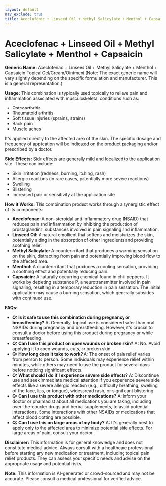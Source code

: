 ```yaml
---
layout: default
nav_exclude: true
title: Aceclofenac + Linseed Oil + Methyl Salicylate + Menthol + Capsaicin
---
```


# Aceclofenac + Linseed Oil + Methyl Salicylate + Menthol + Capsaicin

**Generic Name:** Aceclofenac + Linseed Oil + Methyl Salicylate + Menthol + Capsaicin Topical Gel/Cream/Ointment  (Note:  The exact generic name will vary slightly depending on the specific formulation and manufacturer. This is a general representation.)

**Usage:** This combination is typically used topically to relieve pain and inflammation associated with musculoskeletal conditions such as:

* Osteoarthritis
* Rheumatoid arthritis
* Soft tissue injuries (sprains, strains)
* Back pain
* Muscle aches

It's applied directly to the affected area of the skin.  The specific dosage and frequency of application will be indicated on the product packaging and/or prescribed by a doctor.


**Side Effects:**  Side effects are generally mild and localized to the application site.  These can include:

* Skin irritation (redness, burning, itching, rash)
* Allergic reactions (in rare cases, potentially more severe reactions)
* Swelling
* Blistering
* Increased pain or sensitivity at the application site

**How it Works:** This combination product works through a synergistic effect of its components:

* **Aceclofenac:** A non-steroidal anti-inflammatory drug (NSAID) that reduces pain and inflammation by inhibiting the production of prostaglandins, substances involved in pain signaling and inflammation.
* **Linseed Oil:** A natural emollient that softens and moisturizes the skin, potentially aiding in the absorption of other ingredients and providing soothing relief.
* **Methyl Salicylate:** A counterirritant that produces a warming sensation on the skin, distracting from pain and potentially improving blood flow to the affected area.
* **Menthol:** A counterirritant that produces a cooling sensation, providing a soothing effect and potentially reducing pain.
* **Capsaicin:** A naturally occurring chemical found in chili peppers. It works by depleting substance P, a neurotransmitter involved in pain signaling, resulting in a temporary reduction in pain sensation.  The initial application may cause a burning sensation, which generally subsides with continued use.

**FAQs:**

* **Q: Is it safe to use this combination during pregnancy or breastfeeding?** A:  Generally, topical use is considered safer than oral NSAIDs during pregnancy and breastfeeding.  However, it's crucial to consult a doctor before using this product during pregnancy or while breastfeeding.
* **Q: Can I use this product on open wounds or broken skin?** A: No.  Avoid applying it to open wounds, cuts, or broken skin.
* **Q: How long does it take to work?** A: The onset of pain relief varies from person to person.  Some individuals may experience relief within minutes, while others may need to use the product for several days before noticing significant effects.
* **Q: What should I do if I experience severe side effects?** A: Discontinue use and seek immediate medical attention if you experience severe side effects like a severe allergic reaction (e.g., difficulty breathing, swelling of the face, lips, or tongue), widespread rash, or significant blistering.
* **Q: Can I use this product with other medications?** A:  Inform your doctor or pharmacist about all medications you are taking, including over-the-counter drugs and herbal supplements, to avoid potential interactions.  Some interactions with other NSAIDs or medications that affect blood clotting are possible.
* **Q:  Can I use this on large areas of my body?** A: It's generally best to apply only to the affected area to minimize potential side effects.  For large areas of pain, consult your doctor.

**Disclaimer:** This information is for general knowledge and does not constitute medical advice. Always consult with a healthcare professional before starting any new medication or treatment, including topical pain relief products.  They can assess your specific needs and advise on the appropriate usage and potential risks.


**Note:** This information is AI-generated or crowd-sourced and may not be accurate. Please consult a medical professional for verified advice.